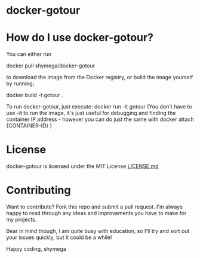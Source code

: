 docker-gotour
=============

How do I use docker-gotour?
===========================

You can either run

 docker pull shymega/docker-gotour 

to download the image from the Docker registry, or build the image yourself by running;

docker build -t gotour .

To run docker-gotour, just execute:
docker run -it gotour (You don't have to use -it to run the image, it's just useful for debugging and finding the container IP address - however you can do just the same with docker attach {CONTAINER-ID} )

License
=======

docker-gotour is licensed under the MIT License [LICENSE.md](LICENSE.md)

Contributing
============

Want to contribute? Fork this repo and submit a pull request. I'm always happy to read through any ideas and improvements you have to make for my projects. 

Bear in mind though, I am quite busy with education, so I'll try and sort out your issues quickly, but it could be a while!


Happy coding,
shymega



